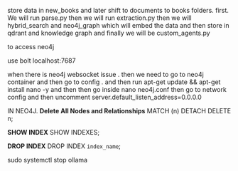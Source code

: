 store data in new_books 
and later shift to documents to books folders. 
first. We will run parse.py 
then we will run extraction.py
then we will hybrid_search and neo4j_graph which will embed the data and then store in qdrant and knowledge graph
and finally we will be custom_agents.py



to access neo4j


use bolt localhost:7687

when there is neo4j websocket issue . then we need to go to neo4j container and then go to config . and then run apt-get update && apt-get install nano -y
 and then then go inside nano neo4j.conf then go to network config and then uncomment server.default_listen_address=0.0.0.0



 IN NEO4J.
 **Delete All Nodes and Relationships**
 MATCH (n) DETACH DELETE n;

 **SHOW INDEX**
SHOW INDEXES;

 **DROP INDEX** 
DROP INDEX `index_name`;

sudo systemctl stop ollama